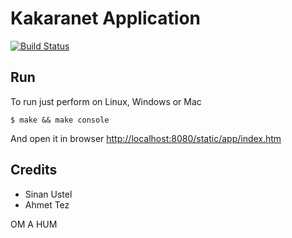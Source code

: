 Kakaranet Application
=====================

[![Build Status](https://travis-ci.org/kakaranet/games.svg?branch=master)](https://travis-ci.org/kakaranet/games)

Run
---

To run just perform on Linux, Windows or Mac

    $ make && make console

And open it in browser [http://localhost:8080/static/app/index.htm](http://localhost:8080/static/app/index.htm)

Credits
-------

* Sinan Ustel
* Ahmet Tez

OM A HUM
